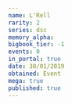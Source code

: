 ```yaml
---
name: L'Rell
rarity: 2
series: dsc
memory_alpha:
bigbook_tier: -1
events: 0
in_portal: true
date: 30/01/2019
obtained: Event
mega: true
published: true
---
```



